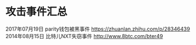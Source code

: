 # 攻击事件汇总

2017年07月19日 parity钱包被黑事件 https://zhuanlan.zhihu.com/p/28346439  
2014年08月15日 比特儿NXT失窃事件 http://www.8btc.com/bter49
